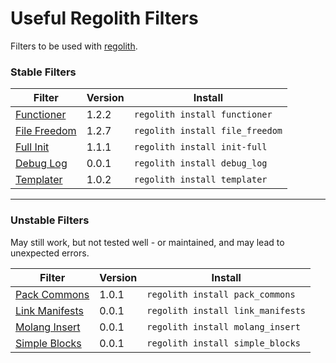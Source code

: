 # Useful Regolith Filters
Filters to be used with [regolith](https://bedrock-oss.github.io/regolith/).

### Stable Filters

| Filter                         | Version | Install                         |
| ------------------------------ | ------- | ------------------------------- |
| [Functioner](./functioner)     | 1.2.2   | `regolith install functioner`   |
| [File Freedom](./file_freedom) | 1.2.7   | `regolith install file_freedom` |
| [Full Init](./init-full)       | 1.1.1   | `regolith install init-full`    |
| [Debug Log](./debug_log)       | 0.0.1   | `regolith install debug_log`    |
| [Templater](./templater)       | 1.0.2   | `regolith install templater`    |

---
### Unstable Filters
May still work, but not tested well - or maintained, and may lead to unexpected errors.

| Filter                             | Version | Install                           |
| ---------------------------------- | ------- | --------------------------------- |
| [Pack Commons](./pack_commons)     | 1.0.1   | `regolith install pack_commons`   |
| [Link Manifests](./link_manifests) | 0.0.1   | `regolith install link_manifests` |
| [Molang Insert](./molang_insert)   | 0.0.1   | `regolith install molang_insert`  |
| [Simple Blocks](./simple_blocks)   | 0.0.1   | `regolith install simple_blocks`  |